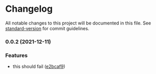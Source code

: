 # Changelog

All notable changes to this project will be documented in this file. See [standard-version](https://github.com/conventional-changelog/standard-version) for commit guidelines.

### 0.0.2 (2021-12-11)


### Features

* this should fail ([e2bcaf9](https://github.com/cristopherlee/apiNest/commit/e2bcaf9db78b04baba7db6ed0bcc6af8950c0438))
